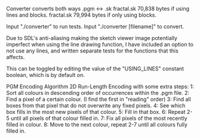 Converter converts both ways .pgm <-> .sk 
fractal.sk 70,838 bytes if using lines and blocks.
fractal.sk 79,994 bytes if only using blocks.

Input "./converter" to run tests.
Input "./converter [filename]" to convert.

Due to SDL's anti-aliasing making the sketch viewer image potentially imperfect 
when using the line drawing function, I have included an option to not use any 
lines, and written separate tests for the functions that this affects. 

This can be toggled by editing the value of the "USING_LINES" constant boolean, 
which is by default on. 

PGM Encoding Algorithm 2D Run-Length Encoding with some extra steps: 
1: Sort all colours in descending order of occurrences within the .pgm file.
2: Find a pixel of a certain colour. (I find the first in "reading" order)
3: Find all boxes from that pixel that do not overwrite any fixed pixels.
4: See which box fills in the most new pixels of that colour.
5: Fill in that box.
6: Repeat 2-5 until all pixels of that colour filled in.
7: Fix all pixels of the most recently filled in colour.
8: Move to the next colour, repeat 2-7 until all colours fully filled in.


